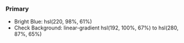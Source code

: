 ### Primary

-  Bright Blue: hsl(220, 98%, 61%)
-  Check Background: linear-gradient hsl(192, 100%, 67%) to hsl(280, 87%, 65%)

